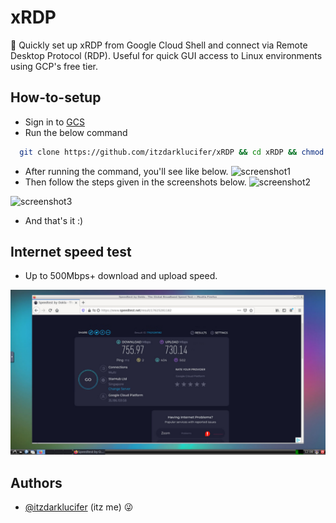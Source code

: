 
# xRDP

🚀 Quickly set up xRDP from Google Cloud Shell and connect via Remote Desktop Protocol (RDP). Useful for quick GUI access to Linux environments using GCP's free tier.
## How-to-setup

* Sign in to [GCS](https://shell.cloud.google.com/?show=terminal)
* Run the below command
```bash
  git clone https://github.com/itzdarklucifer/xRDP && cd xRDP && chmod +x xRDP.sh && ./xRDP.sh
```
* After running the command, you'll see like below.
![screenshot1](https://raw.githubusercontent.com/itzdarklucifer/xRDP/refs/heads/main/screenshot1.jpg)
* Then follow the steps given in the screenshots below.
![screenshot2](https://raw.githubusercontent.com/itzdarklucifer/xRDP/refs/heads/main/screenshot2.jpg)

![screenshot3](https://raw.githubusercontent.com/itzdarklucifer/xRDP/refs/heads/main/screenshot3.jpg)

* And that's it :)
## Internet speed test

* Up to 500Mbps+ download and upload speed.

![sceenshot4](https://raw.githubusercontent.com/itzdarklucifer/xRDP/refs/heads/main/screenshot4.jpg)


## Authors

- [@itzdarklucifer](https://www.github.com/itzdarklucifer) (itz me) 😜
